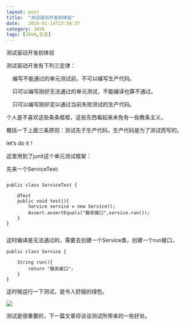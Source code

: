 ```yaml
---
layout: post
title:  "测试驱动开发初体验"
date:   2019-01-14T13:56:37
category: JAVA
tags: [JAVA,生涯]
---
```


测试驱动开发初体验

<p>测试驱动开发有下列三定律：</p><p>&nbsp;&nbsp;&nbsp;&nbsp;编写不能通过的单元测试前，不可以编写生产代码。</p><p>&nbsp;&nbsp;&nbsp;&nbsp;只可以编写刚好无法通过的单元测试，不能编译也算不通过。</p><p>&nbsp;&nbsp;&nbsp;&nbsp;只可以编写刚好足以通过当前失败测试的生产代码。</p><p>个人是不喜欢这些条条框框，这些东西看起来未免有一些教条主义。</p><p>概括一下上面三条原则：测试先于生产代码，生产代码是为了测试而写的。</p><p>let‘s do it！</p><p>这里用到了junit这个单元测试框架：</p><p>先来一个ServiceTest:</p><pre><code><p>public class ServiceTest {<br><br>    @Test<br>    public void test(){<br>        Service service = new Service();<br>        Assert.assertEquals("服务接口",service.run());<br>    }<br>}</p></code></pre><p>这时编译是无法通过的，需要去创建一个Service类，创建一个run接口，</p><pre><code>public class Service {<br><br>    String run(){<br>        return "服务接口";<br>    }<br>}</code></pre><p>这时候运行一下测试，是令人舒服的绿色。</p><p><img src="https://ismy1.oss-cn-qingdao.aliyuncs.com/blog/1547394929320.png" style="max-width:100%;"><br></p><p>测试是很重要的，下一篇文章将谈谈测试所带来的一些好处。</p><style>
<!--
 /* Font Definitions */
 @font-face
	{font-family:Helvetica;
	panose-1:2 11 6 4 2 2 2 2 2 4;
	mso-font-charset:0;
	mso-generic-font-family:swiss;
	mso-font-pitch:variable;
	mso-font-signature:-536858881 -1073711013 9 0 511 0;}
@font-face
	{font-family:"Cambria Math";
	panose-1:2 4 5 3 5 4 6 3 2 4;
	mso-font-charset:0;
	mso-generic-font-family:roman;
	mso-font-pitch:variable;
	mso-font-signature:3 0 0 0 1 0;}
@font-face
	{font-family:等线;
	panose-1:2 1 6 0 3 1 1 1 1 1;
	mso-font-alt:DengXian;
	mso-font-charset:134;
	mso-generic-font-family:auto;
	mso-font-pitch:variable;
	mso-font-signature:-1610612033 953122042 22 0 262159 0;}
@font-face
	{font-family:"\@等线";
	panose-1:2 1 6 0 3 1 1 1 1 1;
	mso-font-charset:134;
	mso-generic-font-family:auto;
	mso-font-pitch:variable;
	mso-font-signature:-1610612033 953122042 22 0 262159 0;}
 /* Style Definitions */
 p.MsoNormal, li.MsoNormal, div.MsoNormal
	{mso-style-unhide:no;
	mso-style-qformat:yes;
	mso-style-parent:"";
	margin:0cm;
	margin-bottom:.0001pt;
	text-align:justify;
	text-justify:inter-ideograph;
	mso-pagination:none;
	font-size:10.5pt;
	mso-bidi-font-size:11.0pt;
	font-family:等线;
	mso-ascii-font-family:等线;
	mso-ascii-theme-font:minor-latin;
	mso-fareast-font-family:等线;
	mso-fareast-theme-font:minor-fareast;
	mso-hansi-font-family:等线;
	mso-hansi-theme-font:minor-latin;
	mso-bidi-font-family:"Times New Roman";
	mso-bidi-theme-font:minor-bidi;
	mso-font-kerning:1.0pt;}
.MsoChpDefault
	{mso-style-type:export-only;
	mso-default-props:yes;
	font-family:等线;
	mso-bidi-font-family:"Times New Roman";
	mso-bidi-theme-font:minor-bidi;}
 /* Page Definitions */
 @page
	{mso-page-border-surround-header:no;
	mso-page-border-surround-footer:no;}
@page WordSection1
	{size:612.0pt 792.0pt;
	margin:72.0pt 90.0pt 72.0pt 90.0pt;
	mso-header-margin:36.0pt;
	mso-footer-margin:36.0pt;
	mso-paper-source:0;}
div.WordSection1
	{page:WordSection1;}
-->
</style>